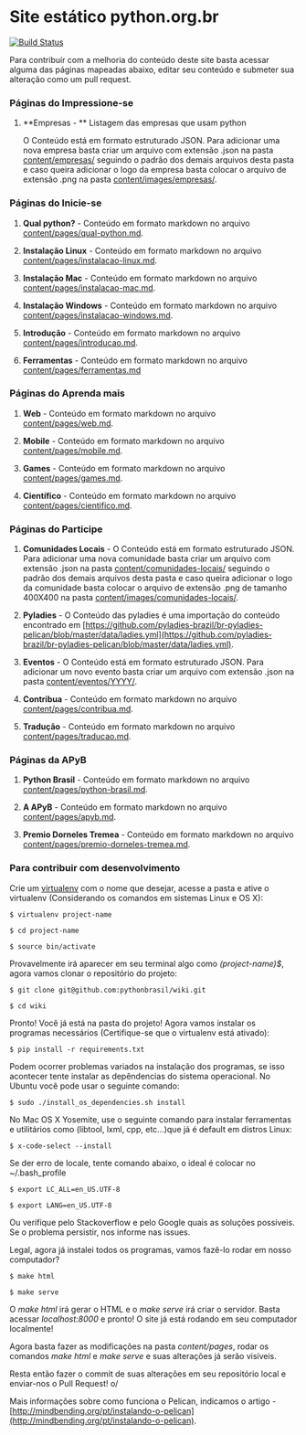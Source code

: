 # Site estático python.org.br

[![Build Status](https://travis-ci.org/pythonbrasil/wiki.svg?branch=pelican)](https://travis-ci.org/pythonbrasil/wiki)

Para contribuír com a melhoria do conteúdo deste site basta acessar alguma das páginas mapeadas abaixo, editar seu conteúdo e submeter sua alteração como um pull request.

### Páginas do Impressione-se

1. **Empresas - ** Listagem das empresas que usam python

    O Conteúdo está em formato estruturado JSON. Para adicionar uma nova empresa basta criar um arquivo com extensão .json na pasta [content/empresas/](https://github.com/pythonbrasil/wiki/tree/pelican/content/empresas) seguindo o padrão dos demais arquivos desta pasta e caso queira adicionar o logo da empresa basta colocar o arquivo de extensão .png na pasta [content/images/empresas/](https://github.com/pythonbrasil/wiki/tree/pelican/content/images/empresas).

### Páginas do Inicie-se

1. **Qual python?** - Conteúdo em formato markdown no arquivo [content/pages/qual-python.md](https://github.com/pythonbrasil/wiki/blob/pelican/content/pages/qual-python.md).

2. **Instalação Linux** - Conteúdo em formato markdown no arquivo [content/pages/instalacao-linux.md](https://github.com/pythonbrasil/wiki/blob/pelican/content/pages/instalacao-linux.md).

3. **Instalação Mac** - Conteúdo em formato markdown no arquivo [content/pages/instalacao-mac.md](https://github.com/pythonbrasil/wiki/blob/pelican/content/pages/instalacao-mac.md).

4. **Instalação Windows** - Conteúdo em formato markdown no arquivo [content/pages/instalacao-windows.md](https://github.com/pythonbrasil/wiki/blob/pelican/content/pages/instalacao-windows.md).

5. **Introdução** - Conteúdo em formato markdown no arquivo [content/pages/introducao.md](https://github.com/pythonbrasil/wiki/blob/pelican/content/pages/introducao.md).

6. **Ferramentas** - Conteúdo em formato markdown no arquivo [content/pages/ferramentas.md](https://github.com/pythonbrasil/wiki/blob/pelican/content/pages/ferramentas.md)

### Páginas do Aprenda mais

1. **Web** - Conteúdo em formato markdown no arquivo [content/pages/web.md](https://github.com/pythonbrasil/wiki/blob/pelican/content/pages/web.md).

2. **Mobile** - Conteúdo em formato markdown no arquivo [content/pages/mobile.md](https://github.com/pythonbrasil/wiki/blob/pelican/content/pages/mobile.md).

3. **Games** - Conteúdo em formato markdown no arquivo [content/pages/games.md](https://github.com/pythonbrasil/wiki/blob/pelican/content/pages/games.md).

4. **Científico** - Conteúdo em formato markdown no arquivo [content/pages/cientifico.md](https://github.com/pythonbrasil/wiki/blob/pelican/content/pages/cientifico.md).

### Páginas do Participe

1. **Comunidades Locais** - O Conteúdo está em formato estruturado JSON. Para adicionar uma nova comunidade basta criar um arquivo com extensão .json na pasta [content/comunidades-locais/](https://github.com/pythonbrasil/wiki/tree/pelican/content/comunidades-locais) seguindo o padrão dos demais arquivos desta pasta e caso queira adicionar o logo da comunidade basta colocar o arquivo de extensão .png de tamanho 400X400 na pasta [content/images/comunidades-locais/](https://github.com/pythonbrasil/wiki/tree/pelican/content/images/comunidades-locais).

2. **Pyladies** - O Conteúdo das pyladies é uma importação do conteúdo encontrado em [https://github.com/pyladies-brazil/br-pyladies-pelican/blob/master/data/ladies.yml](https://github.com/pyladies-brazil/br-pyladies-pelican/blob/master/data/ladies.yml).

3. **Eventos** - O Conteúdo está em formato estruturado JSON. Para adicionar um novo evento basta criar um arquivo com extensão .json na pasta [content/eventos/YYYY/](https://github.com/pythonbrasil/wiki/tree/pelican/content/eventos).

4. **Contribua** - Conteúdo em formato markdown no arquivo [content/pages/contribua.md](https://github.com/pythonbrasil/wiki/blob/pelican/content/pages/contribua.md).

5. **Tradução** - Conteúdo em formato markdown no arquivo [content/pages/traducao.md](https://github.com/pythonbrasil/wiki/blob/pelican/content/pages/traducao.md).

### Páginas da APyB

1. **Python Brasil** - Conteúdo em formato markdown no arquivo [content/pages/python-brasil.md](https://github.com/pythonbrasil/wiki/blob/pelican/content/pages/python-brasil.md).

2. **A APyB** - Conteúdo em formato markdown no arquivo [content/pages/apyb.md](https://github.com/pythonbrasil/wiki/blob/pelican/content/pages/apyb.md).

3. **Premio Dorneles Tremea** - Conteúdo em formato markdown no arquivo [content/pages/premio-dorneles-tremea.md](https://github.com/pythonbrasil/wiki/blob/pelican/content/pages/premio-dorneles-tremea.md).

### Para contribuir com desenvolvimento

Crie um [virtualenv](https://virtualenv.readthedocs.org/en/latest/) com o nome que desejar, acesse a pasta e ative o virtualenv (Considerando os comandos em sistemas Linux e OS X):

```
$ virtualenv project-name

$ cd project-name

$ source bin/activate
```

Provavelmente irá aparecer em seu terminal algo como *(project-name)$*, agora vamos clonar o repositório do projeto:

```
$ git clone git@github.com:pythonbrasil/wiki.git

$ cd wiki
```

Pronto! Você já está na pasta do projeto! Agora vamos instalar os programas necessários (Certifique-se que o virtualenv está ativado):

```
$ pip install -r requirements.txt
```

Podem ocorrer problemas variados na instalação dos programas, se isso acontecer tente instalar as depêndencias do sistema operacional. No Ubuntu você pode usar o seguinte comando:

```
$ sudo ./install_os_dependencies.sh install
```

No Mac OS X Yosemite, use o seguinte comando para instalar ferramentas e utilitários como (libtool, lxml, cpp, etc...)que já é default em distros Linux:

```
$ x-code-select --install
```

Se der erro de locale, tente comando abaixo, o ideal é colocar no ~/.bash_profile

```
$ export LC_ALL=en_US.UTF-8

$ export LANG=en_US.UTF-8
```

Ou verifique pelo Stackoverflow e pelo Google quais as soluções possíveis. Se o problema persistir, nos informe nas issues.

Legal, agora já instalei todos os programas, vamos fazê-lo rodar em nosso computador?

```
$ make html

$ make serve
```

O *make html* irá gerar o HTML e o *make serve* irá criar o servidor. Basta acessar *localhost:8000* e pronto! O site já está rodando em seu computador localmente!

Agora basta fazer as modificações na pasta *content/pages*, rodar os comandos *make html* e *make serve* e suas alterações já serão visíveis.

Resta então fazer o commit de suas alterações em seu repositório local e enviar-nos o Pull Request! o/

Mais informações sobre como funciona o Pelican, indicamos o artigo - [http://mindbending.org/pt/instalando-o-pelican](http://mindbending.org/pt/instalando-o-pelican).
